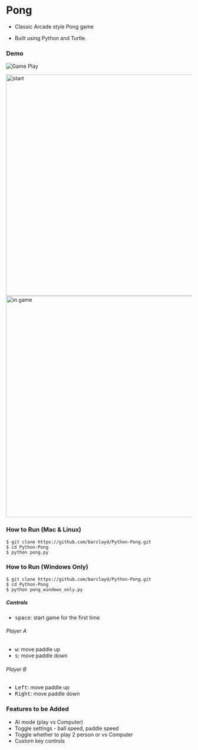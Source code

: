 # Pong

- Classic Arcade style Pong game

- Built using Python and Turtle.

### Demo

![Game Play](https://user-images.githubusercontent.com/39765499/50654506-f90d2a00-0f84-11e9-9d29-9abf9cb4d495.gif)

<img width="600" alt="start" src="https://user-images.githubusercontent.com/39765499/50654429-b8adac00-0f84-11e9-8dd9-f6bd18d9824b.png">

<img width="600" alt="in game" src="https://user-images.githubusercontent.com/39765499/50654427-b64b5200-0f84-11e9-9b11-cd7c70e294e4.png">


### How to Run (Mac & Linux)
 
````
$ git clone https://github.com/barclayd/Python-Pong.git
$ cd Python-Pong
$ python pong.py
````

### How to Run (Windows Only)

````
$ git clone https://github.com/barclayd/Python-Pong.git
$ cd Python-Pong
$ python pong_windows_only.py
````

##### Controls

- <kbd>space</kbd>: start game for the first time

###### Player A
- <kbd>w</kbd>: move paddle up
- <kbd>s</kbd>: move paddle down

###### Player B
- <kbd>Left</kbd>: move paddle up
- <kbd>Right</kbd>: move paddle down

### Features to be Added

* AI mode (play vs Computer)
* Toggle settings - ball speed, paddle speed
* Toggle whether to play 2 person or vs Computer
* Custom key controls
